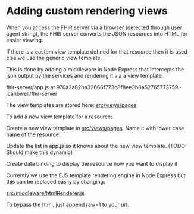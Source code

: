# Adding custom rendering views

When you access the FHIR server via a browser (detected through user agent string), the FHIR server converts the JSON resources into HTML for easier viewing.

If there is a custom view template defined for that resource then it is used else we use the generic view template.

This is done by adding a middleware in Node Express that intercepts the json output by the services and rendering it via a view template:

fhir-server/app.js at 970a2a82ba32666f773c8f8ee3b0a52765773759 · icanbwell/fhir-server 

The view templates are stored here: [src/views/pages](src/views/pages)

 

To add a new view template for a resource:

Create a new view template in [src/views/pages](src/views/pages).  Name it with lower case name of the resource.

Update the list in app.js so it knows about the new view template.  (TODO: Should make this dynamic)

Create data binding to display the resource how you want to display it

 

Currently we use the EJS template rendering engine in Node Express but this can be replaced easily by changing:

[src/middleware/htmlRenderer.js](src/middleware/htmlRenderer.js)

 

To bypass the html, just append raw=1 to your url.
